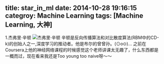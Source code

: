 title: star_in_ml
date: 2014-10-28 19:16:15
categroy: Machine Learning
tags: [Machine Learning, 大神]
---
1.杰弗里·辛顿
![杰弗里·辛顿](http://logistic1994picbed.qiniudn.com/Geoffrey_Hinton.jpg)
辛顿是反向传播算法和对比散度算法(RBM中的CD-k)的创始人之一,深度学习的推动者。他是布尔的曾曾孙。(⊙o⊙)…
之前在Coursera上他的神经网络课程的时候感觉这个老师讲课太无趣了，什么东西都是一概而过，现在看来我还是Too young too naive呀～～

